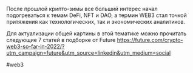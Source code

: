 
После прошлой крипто-зимы все больший интерес начал подогреваться к темам DeFi, NFT и DAO, а термин WEB3 стал точкой притяжения как технологических, так и экономических аналитиков. 

Для актуализации общей картины в этой тематике можно прочитать следующие 7 статей в подборке от Future  https://future.com/crypto-web3-so-far-in-2022/?utm_campaign=future&utm_source=linkedin&utm_medium=social

#web3 
